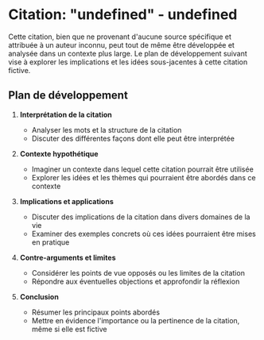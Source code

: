 # Citation: "undefined" - undefined

Cette citation, bien que ne provenant d'aucune source spécifique et attribuée à un auteur inconnu, peut tout de même être développée et analysée dans un contexte plus large. Le plan de développement suivant vise à explorer les implications et les idées sous-jacentes à cette citation fictive.

## Plan de développement

1. **Interprétation de la citation**
   - Analyser les mots et la structure de la citation
   - Discuter des différentes façons dont elle peut être interprétée

2. **Contexte hypothétique**
   - Imaginer un contexte dans lequel cette citation pourrait être utilisée
   - Explorer les idées et les thèmes qui pourraient être abordés dans ce contexte

3. **Implications et applications**
   - Discuter des implications de la citation dans divers domaines de la vie
   - Examiner des exemples concrets où ces idées pourraient être mises en pratique

4. **Contre-arguments et limites**
   - Considérer les points de vue opposés ou les limites de la citation
   - Répondre aux éventuelles objections et approfondir la réflexion

5. **Conclusion**
   - Résumer les principaux points abordés
   - Mettre en évidence l'importance ou la pertinence de la citation, même si elle est fictive